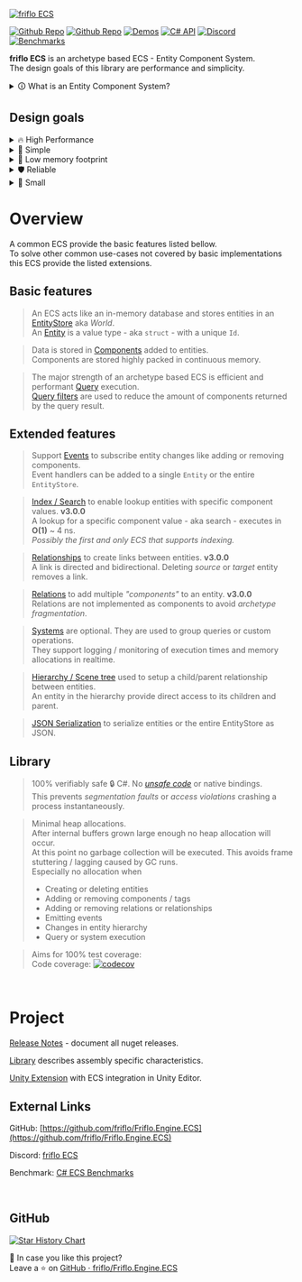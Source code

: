[![friflo ECS](images/friflo-ECS.svg)](https://github.com/friflo/Friflo.Engine.ECS)

[![Github Repo](images/github-mark.svg)](https://github.com/friflo/Friflo.Engine.ECS)
[![Github Repo](https://img.shields.io/badge/GitHub-grey)](https://github.com/friflo/Friflo.Engine.ECS)
[![Demos](https://img.shields.io/badge/Demos-22aa22)](https://github.com/friflo/Friflo.Engine.ECS-Demos)
[![C# API](https://img.shields.io/badge/C%23%20API-22aaaa)](https://github.com/friflo/Friflo.Engine-docs)
[![Discord](https://img.shields.io/badge/Discord-5865F2)](https://discord.gg/nFfrhgQkb8)   
[![Benchmarks](https://img.shields.io/badge/Benchmark%20🏁%20of%20C%23%20ECS%20frameworks-ffffff)](https://github.com/friflo/ECS.CSharp.Benchmark-common-use-cases)



**friflo ECS** is an archetype based ECS - Entity Component System.  
The design goals of this library are performance and simplicity.

<details>
<summary>🛈 What is an Entity Component System?</summary>

An Entity Component System (**ECS**) is a software architecture pattern. [Wikipedia](https://en.wikipedia.org/wiki/Entity_component_system).  
It is often used in software development for **Games**, **Simulation**, **Analytics** and **In-Memory Database** providing high performant data processing.

An ECS has two major strengths:

1. It enables writing **highly decoupled code**. Data is stored in **Components** which are assigned to objects - aka **Entities** - at runtime.  
   Code decoupling is accomplished by dividing implementation in pure data structures (**Component types**) - and code (**Systems**) to process them.  
  
2. It provides **high performant query execution** by storing components in continuous memory to leverage L1 CPU cache and its prefetcher.  
   It improves CPU branch prediction by minimizing conditional branches when processing components in tight loops.
   [Data-oriented design ⋅ Wikipedia](https://en.wikipedia.org/wiki/Data-oriented_design).
</details>

## Design goals

<details>
<summary>🔥 High Performance</summary>
Optimal and efficient query / system execution.<br/>
Fast entity creation and component changes.
</details>

<details>
<summary>🎯 Simple</summary>
Simple API - convenient to debug.<br/>
No boilerplate code.
</details>

<details>
<summary>🔄 Low memory footprint</summary>
Minimal heap allocations at start phase.<br/>
No heap allocations after internal buffers grown large enough.<br/>
No GC pauses / no frame drops.
</details>

<details>
<summary>🛡️ Reliable</summary>
100% verifiably safe C#. No <b>unsafe</b> code or native bindings.<br/>
Full test coverage. Expressive runtime errors. Actively maintained.<br/>
Your code requires no **unsafe** code for maximum performance.
</details>

<details>
<summary>🤏 Small</summary>
Friflo.Engine.ECS.dll size: only 320 kb.  <br/>
No code generation. No 3rd party dependencies.
</details>


# Overview

A common ECS provide the basic features listed bellow.  
To solve other common use-cases not covered by basic implementations this ECS provide the listed extensions.

## Basic features

> An ECS acts like an in-memory database and stores entities in an [EntityStore](docs/entity.md#entitystore) aka *World*.  
> An [Entity](docs/entity.md) is a value type - aka `struct` - with a unique `Id`.

> Data is stored in [Components](docs/entity.md#component) added to entities.  
> Components are stored highly packed in continuous memory.

> The major strength of an archetype based ECS is efficient and performant [Query](docs/query.md) execution.  
> [Query filters](docs/query.md#query-filter) are used to reduce the amount of components returned by the query result.


## Extended features

> Support [Events](docs/events.md) to subscribe entity changes like adding or removing components.  
> Event handlers can be added to a single `Entity` or the entire `EntityStore`.

> [Index / Search](docs/component-index.md) to enable lookup entities with specific component values. **v3.0.0**  
> A lookup for a specific component value - aka search - executes in **O(1)** ~ 4 ns.  
> *Possibly the first and only ECS that supports indexing.*

> [Relationships](docs/relationships.md) to create links between entities. **v3.0.0**  
> A link is directed and bidirectional. Deleting *source* or *target* entity removes a link.

> [Relations](docs/relations.md) to add multiple *"components"* to an entity. **v3.0.0**  
> Relations are not implemented as components to avoid *archetype fragmentation*.

> [Systems](docs/systems.md) are optional. They are used to group queries or custom operations.  
> They support logging / monitoring of execution times and memory allocations in realtime.

> [Hierarchy / Scene tree](docs/entity.md#hierarchy) used to setup a child/parent relationship between entities.  
> An entity in the hierarchy provide direct access to its children and parent.

> [JSON Serialization](docs/entity.md#json-serialization) to serialize entities or the entire EntityStore as JSON.


## Library

> 100% verifiably safe 🔒 C#. No [*unsafe code*](https://learn.microsoft.com/en-us/dotnet/csharp/language-reference/unsafe-code)
> or native bindings.  
> This prevents *segmentation faults* or *access violations* crashing a process instantaneously.

> Minimal heap allocations.  
> After internal buffers grown large enough no heap allocation will occur.  
> At this point no garbage collection will be executed. This avoids frame stuttering / lagging caused by GC runs.  
> Especially no allocation when
> - Creating or deleting entities
> - Adding or removing components / tags
> - Adding or removing relations or relationships
> - Emitting events
> - Changes in entity hierarchy
> - Query or system execution

> Aims for 100% test coverage:  
> Code coverage: [![codecov](https://img.shields.io/codecov/c/gh/friflo/Friflo.Engine.ECS?logoColor=white&label=codecov)](https://app.codecov.io/gh/friflo/Friflo.Engine.ECS/tree/main/src/ECS)

<br>


# Project

[Release Notes](package/Release-Notes.md) - document all nuget releases.

[Library](package/Library.md) describes assembly specific characteristics.

[Unity Extension](extensions/Unity-extension.md) with ECS integration in Unity Editor.


## External Links

GitHub: [https://github.com/friflo/Friflo.Engine.ECS](https://github.com/friflo/Friflo.Engine.ECS)

Discord: [friflo ECS](https://discord.gg/nFfrhgQkb8)

Benchmark: [C# ECS Benchmarks](https://github.com/friflo/ECS.CSharp.Benchmark-common-use-cases)

<br/>


## GitHub

[![Star History Chart](https://api.star-history.com/svg?repos=friflo/Friflo.Engine.ECS)](https://github.com/friflo/Friflo.Engine.ECS)

💖 In case you like this project?  
Leave a ⭐ on [GitHub ⋅ friflo/Friflo.Engine.ECS](https://github.com/friflo/Friflo.Engine.ECS)
